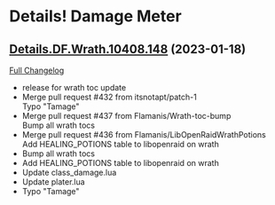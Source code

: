 # Details! Damage Meter

## [Details.DF.Wrath.10408.148](https://github.com/Tercioo/Details-Damage-Meter/tree/Details.DF.Wrath.10408.148) (2023-01-18)
[Full Changelog](https://github.com/Tercioo/Details-Damage-Meter/compare/Details.DF.Wrath.10407.148...Details.DF.Wrath.10408.148) 

- release for wrath toc update  
- Merge pull request #432 from itsnotapt/patch-1  
    Typo "Tamage"  
- Merge pull request #437 from Flamanis/Wrath-toc-bump  
    Bump all wrath tocs  
- Merge pull request #436 from Flamanis/LibOpenRaidWrathPotions  
    Add HEALING\_POTIONS table to libopenraid on wrath  
- Bump all wrath tocs  
- Add HEALING\_POTIONS table to libopenraid on wrath  
- Update class\_damage.lua  
- Update plater.lua  
- Typo "Tamage"  